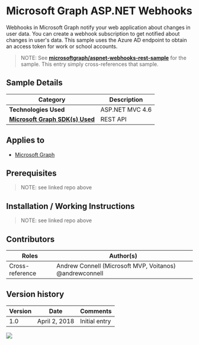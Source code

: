 # Microsoft Graph ASP.NET Webhooks

Webhooks in Microsoft Graph notify your web application about changes in user data. You can create a webhook subscription to get notified about changes in user's data. This sample uses the Azure AD endpoint to obtain an access token for work or school accounts.

> NOTE: See **[microsoftgraph/aspnet-webhooks-rest-sample](https://github.com/microsoftgraph/aspnet-webhooks-rest-sample)** for the sample. This entry simply cross-references that sample.

## Sample Details

|               Category               |   Description   |
| ------------------------------------ | --------------- |
| **Technologies Used**                | ASP.NET MVC 4.6 |
| **[Microsoft Graph SDK(s) Used][1]** | REST API        |

## Applies to

* [Microsoft Graph](https://developer.microsoft.com/en-us/graph)

## Prerequisites

> NOTE: see linked repo above

## Installation / Working Instructions

> NOTE: see linked repo above

## Contributors

|      Roles      |                        Author(s)                        |
| --------------- | ------------------------------------------------------- |
| Cross-reference | Andrew Connell (Microsoft MVP, Voitanos) @andrewconnell |

## Version history

| Version |     Date      |   Comments    |
| ------- | ------------- | ------------- |
| 1.0     | April 2, 2018 | Initial entry |

[1]: https://developer.microsoft.com/en-us/graph/code-samples-and-sdks

<img src="https://telemetry.sharepointpnp.com/msgraph-community-samples/samples/aspnet-webhooks-rest" />